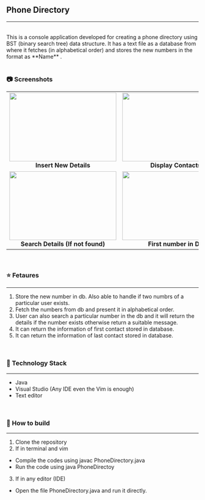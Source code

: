## Phone Directory
* * *
<br>
This is a console application developed for creating a phone directory using BST (binary search tree) data structure. It has a text file as a database from where it fetches (in alphabetical order) and stores the new numbers in the format as **Name** .
<br>
<br>


### :camera: Screenshots
<table>
     <tr>
          <td><img height="180" width="280" src="https://i.imgur.com/cKpFKrM.png" /><br /><center><b> Insert New Details</b></center></td>
          <td><img height="180" width="280" src="https://i.imgur.com/7cl4BjN.png" /><br /><center><b> Display Contacts</b></center></td>
          <td><img height="180" width="280" src="https://i.imgur.com/6NviP1D.png" /><br /><center><b> Search Details (If found)</b></center></td>
     </tr>
     <tr>
         <td><img height="180" width="280" src="https://i.imgur.com/GRmoRL8.png" /><br /><center><b> Search Details (If not found)</b></center></td>
         <td><img height="180" width="280" src="https://i.imgur.com/Fg38Q7h.png" /><br /><center><b>First number in DB</b></center></td>
         <td><img height="180" width="280" src="https://i.imgur.com/pM0cKvm.png" /><br /><center><b>Last number in DB</b></center></td>
       </tr>
</table>
<br>

### :star: Fetaures
* * *
1. Store the new number in db. Also able to handle if two numbrs of a particular user exists.
2. Fetch the numbers from db and present it in alphabetical order.
3. User can also search a particular number in the db and it will return the details if the number exists otherwise return a suitable message.
4. It can return the information of first contact stored in database.
5. It can return the information of last contact stored in database.

<br>

### :satellite: Technology Stack
* * *
- Java 
- Visual Studio (Any IDE even the Vim is enough)
- Text editor

<br>

### :wrench: How to build
* * *
1. Clone the repository
2. If in terminal and vim
- Compile the codes using javac PhoneDirectory.java
- Run the code using java PhoneDirectoy
3. If in any editor (IDE)
- Open the file PhoneDirectory.java and run it directly.

